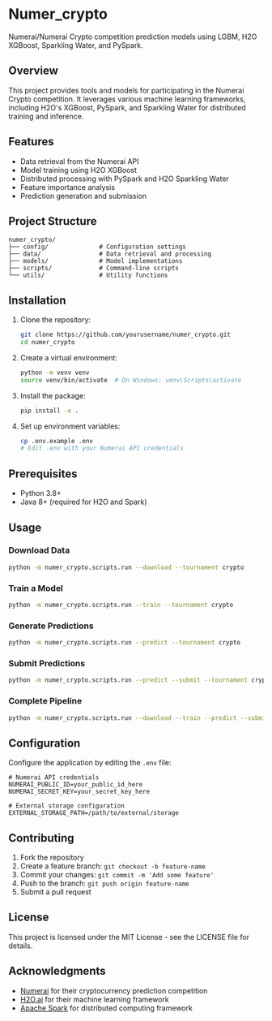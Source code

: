 # Numer_crypto

Numerai/Numerai Crypto competition prediction models using LGBM, H2O XGBoost, Sparkling Water, and PySpark.

## Overview

This project provides tools and models for participating in the Numerai Crypto competition. It leverages various machine learning frameworks, including H2O's XGBoost, PySpark, and Sparkling Water for distributed training and inference.

## Features

- Data retrieval from the Numerai API
- Model training using H2O XGBoost
- Distributed processing with PySpark and H2O Sparkling Water
- Feature importance analysis
- Prediction generation and submission

## Project Structure

```
numer_crypto/
├── config/              # Configuration settings
├── data/                # Data retrieval and processing
├── models/              # Model implementations
├── scripts/             # Command-line scripts
└── utils/               # Utility functions
```

## Installation

1. Clone the repository:
   ```bash
   git clone https://github.com/yourusername/numer_crypto.git
   cd numer_crypto
   ```

2. Create a virtual environment:
   ```bash
   python -m venv venv
   source venv/bin/activate  # On Windows: venv\Scripts\activate
   ```

3. Install the package:
   ```bash
   pip install -e .
   ```

4. Set up environment variables:
   ```bash
   cp .env.example .env
   # Edit .env with your Numerai API credentials
   ```

## Prerequisites

- Python 3.8+
- Java 8+ (required for H2O and Spark)

## Usage

### Download Data

```bash
python -m numer_crypto.scripts.run --download --tournament crypto
```

### Train a Model

```bash
python -m numer_crypto.scripts.run --train --tournament crypto
```

### Generate Predictions

```bash
python -m numer_crypto.scripts.run --predict --tournament crypto
```

### Submit Predictions

```bash
python -m numer_crypto.scripts.run --predict --submit --tournament crypto
```

### Complete Pipeline

```bash
python -m numer_crypto.scripts.run --download --train --predict --submit --tournament crypto
```

## Configuration

Configure the application by editing the `.env` file:

```
# Numerai API credentials
NUMERAI_PUBLIC_ID=your_public_id_here
NUMERAI_SECRET_KEY=your_secret_key_here

# External storage configuration
EXTERNAL_STORAGE_PATH=/path/to/external/storage
```

## Contributing

1. Fork the repository
2. Create a feature branch: `git checkout -b feature-name`
3. Commit your changes: `git commit -m 'Add some feature'`
4. Push to the branch: `git push origin feature-name`
5. Submit a pull request

## License

This project is licensed under the MIT License - see the LICENSE file for details.

## Acknowledgments

- [Numerai](https://numer.ai/) for their cryptocurrency prediction competition
- [H2O.ai](https://www.h2o.ai/) for their machine learning framework
- [Apache Spark](https://spark.apache.org/) for distributed computing framework